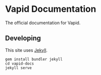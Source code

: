 # Vapid Documentation

The official documentation for Vapid.

## Developing

This site uses [Jekyll](https://jekyllrb.com/).

```
gem install bundler jekyll
cd vapid-docs
jekyll serve
```